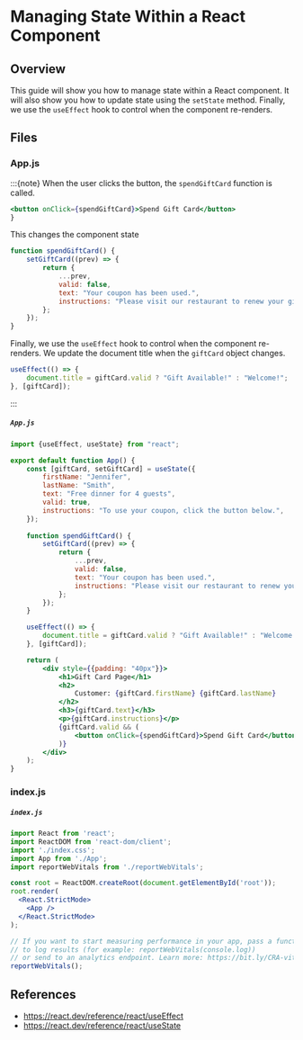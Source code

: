 # Managing State Within a React Component

## Overview

This guide will show you how to manage state within a React component.
It will also show you how to update state using the `setState` method.
Finally, we use the `useEffect` hook to control when the component re-renders.

## Files

### App.js

:::{note}
When the user clicks the button, the `spendGiftCard` function is called.

```jsx
<button onClick={spendGiftCard}>Spend Gift Card</button>
}
```

This changes the component state

```jsx
function spendGiftCard() {
    setGiftCard((prev) => {
        return {
            ...prev,
            valid: false,
            text: "Your coupon has been used.",
            instructions: "Please visit our restaurant to renew your gift card.",
        };
    });
}
```

Finally, we use the `useEffect` hook to control when the component re-renders.
We update the document title when the `giftCard` object changes.

```jsx
useEffect(() => {
    document.title = giftCard.valid ? "Gift Available!" : "Welcome!";
}, [giftCard]);
```

:::

<h5 a><strong><code>App.js</code></strong></h5>

```jsx
import {useEffect, useState} from "react";

export default function App() {
    const [giftCard, setGiftCard] = useState({
        firstName: "Jennifer",
        lastName: "Smith",
        text: "Free dinner for 4 guests",
        valid: true,
        instructions: "To use your coupon, click the button below.",
    });
    
    function spendGiftCard() {
        setGiftCard((prev) => {
            return {
                ...prev,
                valid: false, 
                text: "Your coupon has been used.",
                instructions: "Please visit our restaurant to renew your gift card.",
            };
        });
    }

    useEffect(() => {
        document.title = giftCard.valid ? "Gift Available!" : "Welcome!";
    }, [giftCard]);

    return (
        <div style={{padding: "40px"}}>
            <h1>Gift Card Page</h1>
            <h2>
                Customer: {giftCard.firstName} {giftCard.lastName}
            </h2>
            <h3>{giftCard.text}</h3>
            <p>{giftCard.instructions}</p>
            {giftCard.valid && (
                <button onClick={spendGiftCard}>Spend Gift Card</button>
            )}
        </div>
    );
}
```

### index.js

<h5 a><strong><code>index.js</code></strong></h5>

```jsx
import React from 'react';
import ReactDOM from 'react-dom/client';
import './index.css';
import App from './App';
import reportWebVitals from './reportWebVitals';

const root = ReactDOM.createRoot(document.getElementById('root'));
root.render(
  <React.StrictMode>
    <App />
  </React.StrictMode>
);

// If you want to start measuring performance in your app, pass a function
// to log results (for example: reportWebVitals(console.log))
// or send to an analytics endpoint. Learn more: https://bit.ly/CRA-vitals
reportWebVitals();
```

## References

- https://react.dev/reference/react/useEffect
- https://react.dev/reference/react/useState
